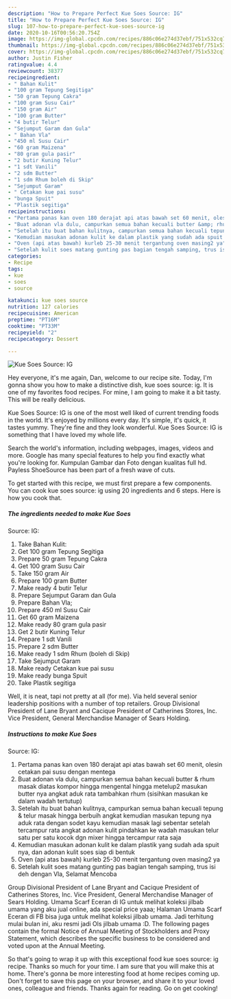 ```yaml
---
description: "How to Prepare Perfect Kue Soes Source: IG"
title: "How to Prepare Perfect Kue Soes Source: IG"
slug: 107-how-to-prepare-perfect-kue-soes-source-ig
date: 2020-10-16T00:56:20.754Z
image: https://img-global.cpcdn.com/recipes/886c06e274d37ebf/751x532cq70/kue-soes-source-ig-foto-resep-utama.jpg
thumbnail: https://img-global.cpcdn.com/recipes/886c06e274d37ebf/751x532cq70/kue-soes-source-ig-foto-resep-utama.jpg
cover: https://img-global.cpcdn.com/recipes/886c06e274d37ebf/751x532cq70/kue-soes-source-ig-foto-resep-utama.jpg
author: Justin Fisher
ratingvalue: 4.4
reviewcount: 38377
recipeingredient:
- " Bahan Kulit"
- "100 gram Tepung Segitiga"
- "50 gram Tepung Cakra"
- "100 gram Susu Cair"
- "150 gram Air"
- "100 gram Butter"
- "4 butir Telur"
- "Sejumput Garam dan Gula"
- " Bahan Vla"
- "450 ml Susu Cair"
- "60 gram Maizena"
- "80 gram gula pasir"
- "2 butir Kuning Telur"
- "1 sdt Vanili"
- "2 sdm Butter"
- "1 sdm Rhum boleh di Skip"
- "Sejumput Garam"
- " Cetakan kue pai susu"
- "bunga Spuit"
- "Plastik segitiga"
recipeinstructions:
- "Pertama panas kan oven 180 derajat api atas bawah set 60 menit, olesin cetakan pai susu dengan mentega"
- "Buat adonan vla dulu, campurkan semua bahan kecuali butter &amp; rhum masak diatas kompor hingga mengental hingga metelup2 masukan butter nya angkat aduk rata tambahkan rhum (sisihkan masukan ke dalam wadah tertutup)"
- "Setelah itu buat bahan kulitnya, campurkan semua bahan kecuali tepung &amp; telur masak hingga berbuih angkat kemudian masukan tepung nya aduk rata dengan sodet kayu kemudian masak lagi sebentar setelah tercampur rata angkat adonan kulit pindahkan ke wadah masukan telur satu per satu kocok dgn mixer hingga tercampur rata saja"
- "Kemudian masukan adonan kulit ke dalam plastik yang sudah ada spuit nya, dan adonan kulit soes siap di bentuk"
- "Oven (api atas bawah) kurleb 25-30 menit tergantung oven masing2 ya"
- "Setelah kulit soes matang gunting pas bagian tengah samping, trus isi deh dengan Vla, Selamat Mencoba"
categories:
- Recipe
tags:
- kue
- soes
- source

katakunci: kue soes source 
nutrition: 127 calories
recipecuisine: American
preptime: "PT16M"
cooktime: "PT33M"
recipeyield: "2"
recipecategory: Dessert

---
```



![Kue Soes
Source: IG](https://img-global.cpcdn.com/recipes/886c06e274d37ebf/751x532cq70/kue-soes-source-ig-foto-resep-utama.jpg)

Hey everyone, it's me again, Dan, welcome to our recipe site. Today, I'm gonna show you how to make a distinctive dish, kue soes
source: ig. It is one of my favorites food recipes. For mine, I am going to make it a bit tasty. This will be really delicious.

Kue Soes
Source: IG is one of the most well liked of current trending foods in the world. It's enjoyed by millions every day. It's simple, it's quick, it tastes yummy. They're fine and they look wonderful. Kue Soes
Source: IG is something that I have loved my whole life.

Search the world&#39;s information, including webpages, images, videos and more. Google has many special features to help you find exactly what you&#39;re looking for. Kumpulan Gambar dan Foto dengan kualitas full hd. Payless ShoeSource has been part of a fresh wave of cuts.


To get started with this recipe, we must first prepare a few components. You can cook kue soes
source: ig using 20 ingredients and 6 steps. Here is how you cook that.

<!--inarticleads1-->

##### The ingredients needed to make Kue Soes
Source: IG:

1. Take  Bahan Kulit:
1. Get 100 gram Tepung Segitiga
1. Prepare 50 gram Tepung Cakra
1. Get 100 gram Susu Cair
1. Take 150 gram Air
1. Prepare 100 gram Butter
1. Make ready 4 butir Telur
1. Prepare Sejumput Garam dan Gula
1. Prepare  Bahan Vla;
1. Prepare 450 ml Susu Cair
1. Get 60 gram Maizena
1. Make ready 80 gram gula pasir
1. Get 2 butir Kuning Telur
1. Prepare 1 sdt Vanili
1. Prepare 2 sdm Butter
1. Make ready 1 sdm Rhum (boleh di Skip)
1. Take Sejumput Garam
1. Make ready  Cetakan kue pai susu
1. Make ready bunga Spuit
1. Take Plastik segitiga


Well, it is neat, tapi not pretty at all (for me). Via held several senior leadership positions with a number of top retailers. Group Divisional President of Lane Bryant and Cacique President of Catherines Stores, Inc. Vice President, General Merchandise Manager of Sears Holding. 

<!--inarticleads2-->

##### Instructions to make Kue Soes
Source: IG:

1. Pertama panas kan oven 180 derajat api atas bawah set 60 menit, olesin cetakan pai susu dengan mentega
1. Buat adonan vla dulu, campurkan semua bahan kecuali butter &amp; rhum masak diatas kompor hingga mengental hingga metelup2 masukan butter nya angkat aduk rata tambahkan rhum (sisihkan masukan ke dalam wadah tertutup)
1. Setelah itu buat bahan kulitnya, campurkan semua bahan kecuali tepung &amp; telur masak hingga berbuih angkat kemudian masukan tepung nya aduk rata dengan sodet kayu kemudian masak lagi sebentar setelah tercampur rata angkat adonan kulit pindahkan ke wadah masukan telur satu per satu kocok dgn mixer hingga tercampur rata saja
1. Kemudian masukan adonan kulit ke dalam plastik yang sudah ada spuit nya, dan adonan kulit soes siap di bentuk
1. Oven (api atas bawah) kurleb 25-30 menit tergantung oven masing2 ya
1. Setelah kulit soes matang gunting pas bagian tengah samping, trus isi deh dengan Vla, Selamat Mencoba


Group Divisional President of Lane Bryant and Cacique President of Catherines Stores, Inc. Vice President, General Merchandise Manager of Sears Holding. Umama Scarf Eceran di IG untuk melihat koleksi jilbab umama yang aku jual online, ada special price yaaa; Halaman Umama Scarf Eceran di FB bisa juga untuk melihat koleksi jilbab umama. Jadi terhitung mulai bulan ini, aku resmi jadi Ols jilbab umama :D. The following pages contain the formal Notice of Annual Meeting of Stockholders and Proxy Statement, which describes the specific business to be considered and voted upon at the Annual Meeting. 

So that's going to wrap it up with this exceptional food kue soes
source: ig recipe. Thanks so much for your time. I am sure that you will make this at home. There's gonna be more interesting food at home recipes coming up. Don't forget to save this page on your browser, and share it to your loved ones, colleague and friends. Thanks again for reading. Go on get cooking!
